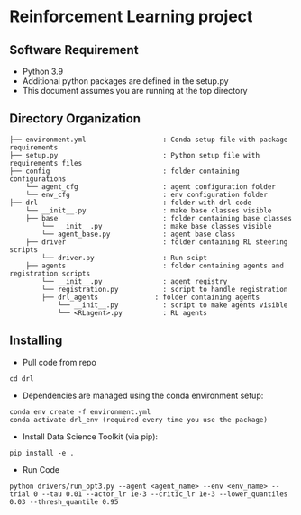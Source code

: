 # Reinforcement Learning project

## Software Requirement

- Python 3.9
- Additional python packages are defined in the setup.py
- This document assumes you are running at the top directory

## Directory Organization

```
├── environment.yml                   : Conda setup file with package requirements
├── setup.py                          : Python setup file with requirements files
├── config                	          : folder containing configurations
    └── agent_cfg                     : agent configuration folder
    └── env_cfg                       : env configuration folder
├── drl                	              : folder with drl code
    └── __init__.py                   : make base classes visible
    ├── base         	              : folder containing base classes
        └── __init__.py               : make base classes visible
        └── agent_base.py             : agent base class
    ├── driver                        : folder containing RL steering scripts
        └── driver.py                 : Run scipt
    ├── agents         	              : folder containing agents and registration scripts
        └── __init__.py               : agent registry
        └── registration.py           : script to handle registration
        ├── drl_agents              : folder containing agents
            └── __init__.py           : script to make agents visible
            └── <RLagent>.py          : RL agents

```



## Installing

- Pull code from repo

```
cd drl
```
* Dependencies are managed using the conda environment setup:
```
conda env create -f environment.yml 
conda activate drl_env (required every time you use the package)
```
* Install Data Science Toolkit (via pip):
```
pip install -e . 
```

* Run Code
```
python drivers/run_opt3.py --agent <agent_name> --env <env_name> --trial 0 --tau 0.01 --actor_lr 1e-3 --critic_lr 1e-3 --lower_quantiles 0.03 --thresh_quantile 0.95
```
